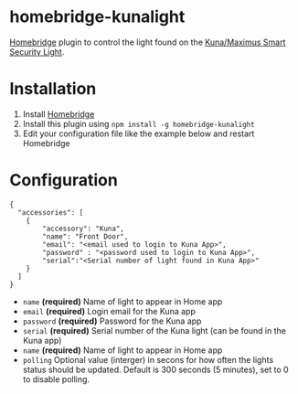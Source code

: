 # homebridge-kunalight

[Homebridge](https://github.com/nfarina/homebridge) plugin to control the light found on the [Kuna/Maximus Smart Security Light](https://getkuna.com).

# Installation
1. Install [Homebridge](https://github.com/nfarina/homebridge#installation)
2. Install this plugin using `npm install -g homebridge-kunalight`
3. Edit your configuration file like the example below and restart Homebridge

# Configuration
```
{
  "accessories": [
    {
        "accessory": "Kuna",
        "name": "Front Door",
        "email": "<email used to login to Kuna App>",
        "password" : "<password used to login to Kuna App>",
        "serial":"<Serial number of light found in Kuna App>"
    }
  ]
}
```

* ```name``` __(required)__ Name of light to appear in Home app
* ```email``` __(required)__ Login email for the Kuna app
* ```password``` __(required)__ Password for the Kuna app
* ```serial``` __(required)__ Serial number of the Kuna light (can be found in the Kuna app)
* ```name``` __(required)__ Name of light to appear in Home app
* ```polling``` Optional value (interger) in secons for how often the lights status should be updated. Default is 300 seconds (5 minutes), set to 0 to disable polling.
